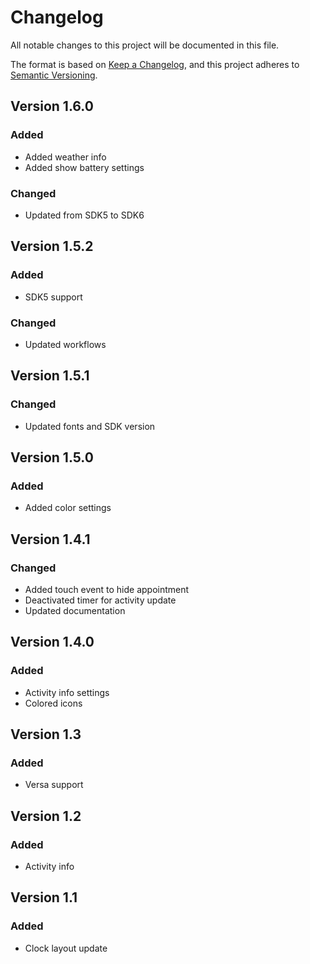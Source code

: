 # Changelog
All notable changes to this project will be documented in this file.
 
The format is based on [Keep a Changelog](https://keepachangelog.com/en/1.0.0/),
and this project adheres to [Semantic Versioning](https://semver.org/spec/v2.0.0.html).

## Version 1.6.0

### Added
- Added weather info
- Added show battery settings
  
### Changed
- Updated from SDK5 to SDK6

## Version 1.5.2

### Added
- SDK5 support

### Changed
- Updated workflows

## Version 1.5.1

### Changed
- Updated fonts and SDK version

## Version 1.5.0

### Added
- Added color settings

## Version 1.4.1

### Changed
- Added touch event to hide appointment
- Deactivated timer for activity update
- Updated documentation

## Version 1.4.0

### Added
- Activity info settings
- Colored icons

## Version 1.3

### Added
- Versa support

## Version 1.2

### Added
- Activity info

## Version 1.1

### Added
- Clock layout update
